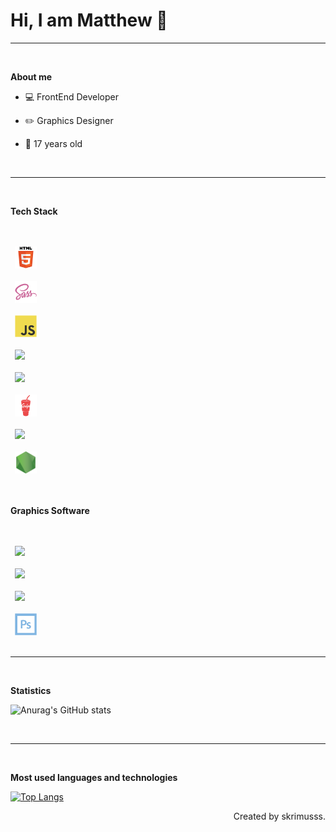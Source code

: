 <h1>Hi, I am Matthew 👋</h1>

---

<br>

**About me**

- 💻 FrontEnd Developer

- ✏️ Graphics Designer

- 👦 17 years old

<br>

---

<br>

**Tech Stack**

<br>

<code>
 <img src="https://raw.githubusercontent.com/devicons/devicon/master/icons/html5/html5-original-wordmark.svg" height="35"/>
 </code>
 
 <code>
 <img src="https://raw.githubusercontent.com/devicons/devicon/master/icons/sass/sass-original.svg" height="35"/>
 </code>
 
 <code>
 <img src="https://raw.githubusercontent.com/devicons/devicon/master/icons/javascript/javascript-original.svg" height="35"/>
 </code>
 
 <code>
 <img src="https://upload.wikimedia.org/wikipedia/commons/4/4c/Typescript_logo_2020.svg" height="35">
 </code>
 
 <code>
 <img src="https://www.vectorlogo.zone/logos/git-scm/git-scm-icon.svg" height="35"/>
 </code>
 
 <code>
 <img src="https://raw.githubusercontent.com/devicons/devicon/master/icons/gulp/gulp-plain.svg" height="35"/>
 </code>
 
 <code>
 <img src="https://www.vectorlogo.zone/logos/tailwindcss/tailwindcss-icon.svg" height="35"/>
 </code>
 
 <code>
 <img src="https://raw.githubusercontent.com/github/explore/80688e429a7d4ef2fca1e82350fe8e3517d3494d/topics/nodejs/nodejs.png" height="35"/>
</code>

 <br>
 <br>
 
  **Graphics Software**
  
  <br>
  
 <code>
 <img src="https://cdn.worldvectorlogo.com/logos/adobe-xd.svg" height="35"/>
 </code>
 
 <code>
 <img src="https://www.vectorlogo.zone/logos/adobe_illustrator/adobe_illustrator-icon.svg" height="35"/>
 </code>
 
 <code>
 <img src="https://download.blender.org/branding/community/blender_community_badge_white.svg" height="35"/>
 </code>
 
 <code>
 <img src="https://raw.githubusercontent.com/devicons/devicon/master/icons/photoshop/photoshop-line.svg" height="35"/>
 </code>
 
 <br>
 
 ---
 
 <br>
 
 **Statistics**
 
![Anurag's GitHub stats](https://github-readme-stats.vercel.app/api?username=skrimusss&show_icons=true)
  
 <br>
  
---

<br>

 **Most used languages and technologies**

[![Top Langs](https://github-readme-stats.vercel.app/api/top-langs/?username=skrimusss&layout=compact)](https://github.com/anuraghazra/github-readme-stats)

<p align="right"> Created by skrimusss. </p>
